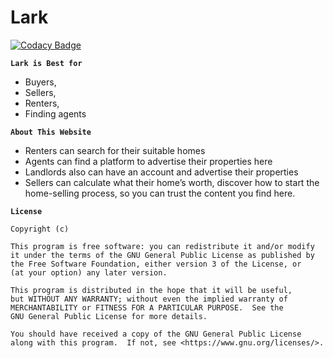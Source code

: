 # Lark

[![Codacy Badge](https://api.codacy.com/project/badge/Grade/f9eb02efc2d74546a97a32f5cc279318)](https://app.codacy.com/manual/Mfuon2/vidu?utm_source=github.com&utm_medium=referral&utm_content=Mfuon2/vidu&utm_campaign=Badge_Grade_Dashboard)

**```Lark is Best for ```**

- Buyers, 
- Sellers, 
- Renters, 
- Finding agents

**```About This Website ```**
- Renters can search for their suitable homes
- Agents can find a platform to advertise their properties here
- Landlords also can have an account and advertise their properties
- Sellers can calculate what their home’s worth, discover how to start the home-selling process, so you can trust the content you find here.


**``License``**

    Copyright (c) 

    This program is free software: you can redistribute it and/or modify
    it under the terms of the GNU General Public License as published by
    the Free Software Foundation, either version 3 of the License, or
    (at your option) any later version.

    This program is distributed in the hope that it will be useful,
    but WITHOUT ANY WARRANTY; without even the implied warranty of
    MERCHANTABILITY or FITNESS FOR A PARTICULAR PURPOSE.  See the
    GNU General Public License for more details.

    You should have received a copy of the GNU General Public License
    along with this program.  If not, see <https://www.gnu.org/licenses/>.
